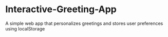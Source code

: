 # Interactive-Greeting-App
A simple web app that personalizes greetings and stores user preferences using localStorage
